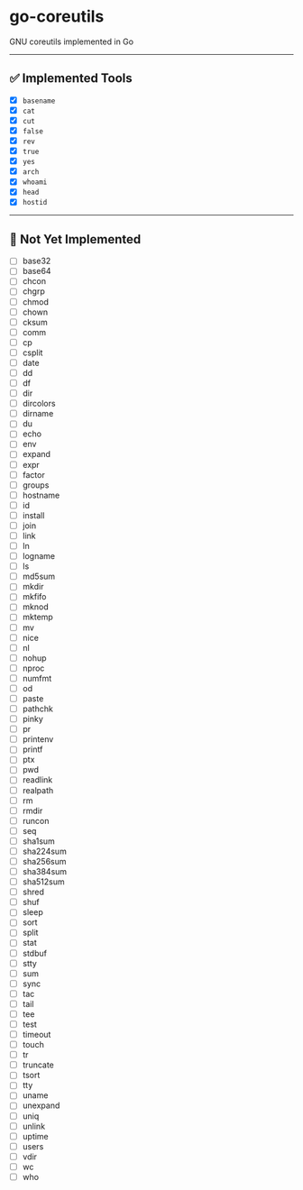 # go-coreutils
GNU coreutils implemented in Go

---


## ✅ Implemented Tools
- [x] `basename`
- [x] `cat`
- [x] `cut`
- [x] `false`
- [x] `rev`
- [x] `true`
- [x] `yes`
- [x] `arch`
- [x] `whoami`
- [x] `head`
- [x] `hostid`

---


## 📌 Not Yet Implemented
- [ ] base32
- [ ] base64
- [ ] chcon
- [ ] chgrp
- [ ] chmod
- [ ] chown
- [ ] cksum
- [ ] comm
- [ ] cp
- [ ] csplit
- [ ] date
- [ ] dd
- [ ] df
- [ ] dir
- [ ] dircolors
- [ ] dirname
- [ ] du
- [ ] echo
- [ ] env
- [ ] expand
- [ ] expr
- [ ] factor
- [ ] groups
- [ ] hostname
- [ ] id
- [ ] install
- [ ] join
- [ ] link
- [ ] ln
- [ ] logname
- [ ] ls
- [ ] md5sum
- [ ] mkdir
- [ ] mkfifo
- [ ] mknod
- [ ] mktemp
- [ ] mv
- [ ] nice
- [ ] nl
- [ ] nohup
- [ ] nproc
- [ ] numfmt
- [ ] od
- [ ] paste
- [ ] pathchk
- [ ] pinky
- [ ] pr
- [ ] printenv
- [ ] printf
- [ ] ptx
- [ ] pwd
- [ ] readlink
- [ ] realpath
- [ ] rm
- [ ] rmdir
- [ ] runcon
- [ ] seq
- [ ] sha1sum
- [ ] sha224sum
- [ ] sha256sum
- [ ] sha384sum
- [ ] sha512sum
- [ ] shred
- [ ] shuf
- [ ] sleep
- [ ] sort
- [ ] split
- [ ] stat
- [ ] stdbuf
- [ ] stty
- [ ] sum
- [ ] sync
- [ ] tac
- [ ] tail
- [ ] tee
- [ ] test
- [ ] timeout
- [ ] touch
- [ ] tr
- [ ] truncate
- [ ] tsort
- [ ] tty
- [ ] uname
- [ ] unexpand
- [ ] uniq
- [ ] unlink
- [ ] uptime
- [ ] users
- [ ] vdir
- [ ] wc
- [ ] who

